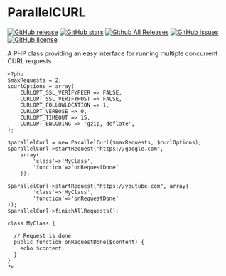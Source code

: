 # ParallelCURL
[![GitHub release](https://img.shields.io/github/release/selfworks/ParallelCURL.svg)](https://github.com/selfworks/ParallelCURL/releases)
[![GitHub stars](https://img.shields.io/github/stars/selfworks/ParallelCURL.svg)](https://github.com/selfworks/ParallelCURL/stargazers)
[![Github All Releases](https://img.shields.io/github/downloads/selfworks/ParallelCURL/total.svg)](https://github.com/selfworks/ParallelCURL)
[![GitHub issues](https://img.shields.io/github/issues/selfworks/ParallelCURL.svg)](https://github.com/selfworks/ParallelCURL/issues)
[![GitHub license](https://img.shields.io/github/license/selfworks/ParallelCURL.svg)](https://github.com/selfworks/ParallelCURL/blob/master/LICENSE)

A PHP class providing an easy interface for running multiple concurrent CURL requests

```
<?php
$maxRequests = 2;
$curlOptions = array(
    CURLOPT_SSL_VERIFYPEER => FALSE,
    CURLOPT_SSL_VERIFYHOST => FALSE,
    CURLOPT_FOLLOWLOCATION => 1,
    CURLOPT_VERBOSE => 0,
    CURLOPT_TIMEOUT => 15,
    CURLOPT_ENCODING => 'gzip, deflate',
);

$parallelCurl = new ParallelCurl($maxRequests, $curlOptions);
$parallelCurl->startRequest("https://google.com", 
    array(
        'class'=>'MyClass',
        'function'=>'onRequestDone'
    ));

$parallelCurl->startRequest("https://youtube.com", array(
        'class'=>'MyClass',
        'function'=>'onRequestDone'
));
$parallelCurl->finishAllRequests();

class MyClass {

  // Request is done
  public function onRequestDone($content) {
    echo $content;
  }
}
?>
```
